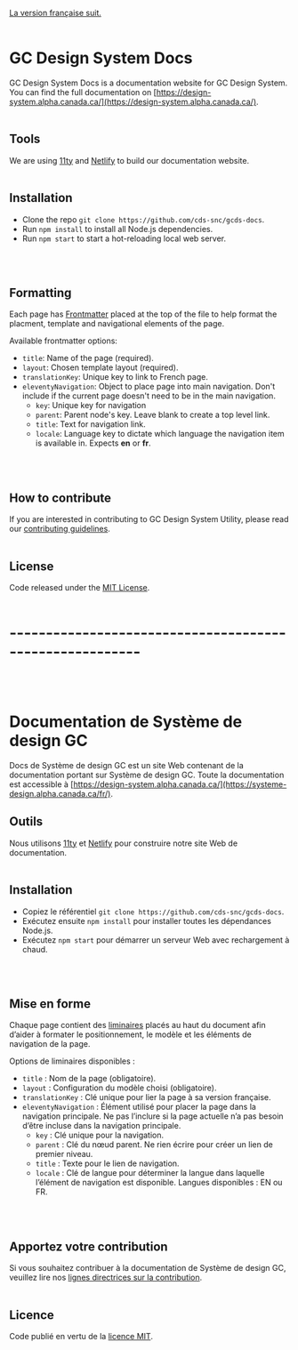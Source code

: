 [La version française suit.](#documentation-de-système-de-design-gc)
<br/>
<br/>

# GC Design System Docs

GC Design System Docs is a documentation website for GC Design System. You can find the full documentation on [https://design-system.alpha.canada.ca/](https://design-system.alpha.canada.ca/).
<br/>
<br/>

## Tools

We are using [11ty](https://www.11ty.dev/docs/) and [Netlify](https://docs.netlify.com/) to build our documentation website.
<br/>
<br/>

## Installation

- Clone the repo `git clone https://github.com/cds-snc/gcds-docs`.
- Run `npm install` to install all Node.js dependencies.
- Run `npm start` to start a hot-reloading local web server.
<br/>
<br/>

## Formatting

Each page has [Frontmatter](https://www.scribendi.com/academy/articles/front_matter.en.html#:~:text=Front%20matter%20is%20the%20first,a%20preface%2C%20and%20much%20more.) placed at the top of the file to help format the placment, template and navigational elements of the page.

Available frontmatter options:

- `title`: Name of the page (required).
- `layout`: Chosen template layout (required).
- `translationKey`: Unique key to link to French page.
- `eleventyNavigation`: Object to place page into main navigation. Don't include if the current page doesn't need to be in the main navigation.
    - `key`: Unique key for navigation
    - `parent`: Parent node's key. Leave blank to create a top level link.
    - `title`: Text for navigation link.
    - `locale`: Language key to dictate which language the navigation item is available in. Expects **en** or **fr**.
<br/>
<br/>

## How to contribute

If you are interested in contributing to GC Design System Utility, please read our [contributing guidelines](https://github.com/cds-snc/gcds-docs/blob/main/CONTRIBUTING.md).
<br/>
<br/>

## License
Code released under the [MIT License](https://github.com/cds-snc/gcds-docs/blob/main/LICENSE).
<br/>
<br/>
# --------------------------------------------------------
<br/>
<br/>

# Documentation de Système de design GC

Docs de Système de design GC est un site Web contenant de la documentation portant sur Système de design GC. Toute la documentation est accessible à [https://design-system.alpha.canada.ca/](https://systeme-design.alpha.canada.ca/fr/).

## Outils

Nous utilisons [11ty](https://www.11ty.dev/docs/) et [Netlify](https://docs.netlify.com/) pour construire notre site Web de documentation.
<br/>
<br/>

## Installation

- Copiez le référentiel `git clone https://github.com/cds-snc/gcds-docs`.
- Exécutez ensuite `npm install` pour installer toutes les dépendances Node.js.
- Exécutez `npm start` pour démarrer un serveur Web avec rechargement à chaud.
<br/>
<br/>

## Mise en forme

Chaque page contient des [liminaires](https://www.scribendi.com/academy/articles/front_matter.en.html#:~:text=Front%20matter%20is%20the%20first,a%20preface%2C%20and%20much%20more.) placés au haut du document afin d’aider à formater le positionnement, le modèle et les éléments de navigation de la page.

Options de liminaires disponibles :

- `title` : Nom de la page (obligatoire).
- `layout` : Configuration du modèle choisi (obligatoire).
- `translationKey` : Clé unique pour lier la page à sa version française.
- `eleventyNavigation` : Élément utilisé pour placer la page dans la navigation principale. Ne pas l’inclure si la page actuelle n’a pas besoin d’être incluse dans la navigation principale.
    - `key` : Clé unique pour la navigation.
    - `parent` : Clé du nœud parent. Ne rien écrire pour créer un lien de premier niveau.
    - `title` : Texte pour le lien de navigation.
    - `locale` : Clé de langue pour déterminer la langue dans laquelle l’élément de navigation est disponible. Langues disponibles : EN ou FR.
<br/>
<br/>

## Apportez votre contribution

Si vous souhaitez contribuer à la documentation de Système de design GC, veuillez lire nos [lignes directrices sur la contribution](https://github.com/cds-snc/gcds-docs/blob/main/CONTRIBUTING.md).
<br/>
<br/>

## Licence
Code publié en vertu de la [licence MIT](https://github.com/cds-snc/gcds-docs/blob/main/LICENSE).
